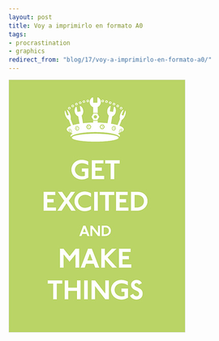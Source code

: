 ```yaml
---
layout: post
title: Voy a imprimirlo en formato A0
tags:
- procrastination
- graphics
redirect_from: "blog/17/voy-a-imprimirlo-en-formato-a0/"
---
```

<img src="/images/6.jpg" width="349" height="500" alt="" />
